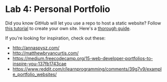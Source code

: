 

# Lab 4: Personal Portfolio

Did you know GitHub will let you use a repo to host a static website? Follow [this tutorial](https://pages.github.com/) to create your own site. Here's a [thorough guide](https://www.springboard.com/blog/programmer-portfolio/).

If you're looking for inspiration, check out these:
- http://annaspysz.com/
- http://matthewbryancurtis.com/
- https://medium.freecodecamp.org/15-web-developer-portfolios-to-inspire-you-137fb1743cae
- https://www.reddit.com/r/learnprogramming/comments/39g7v9/example_portfolio_websites/

